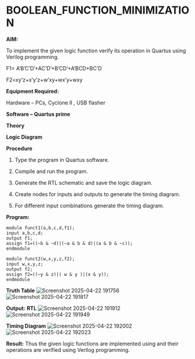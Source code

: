 # BOOLEAN_FUNCTION_MINIMIZATION

**AIM:**

To implement the given logic function verify its operation in Quartus using Verilog programming.

F1= A’B’C’D’+AC’D’+B’CD’+A’BCD+BC’D 

F2=xy’z+x’y’z+w’xy+wx’y+wxy

**Equipment Required:**

Hardware – PCs, Cyclone II , USB flasher

**Software – Quartus prime**

**Theory**

**Logic Diagram**

**Procedure**

1.	Type the program in Quartus software.

2.	Compile and run the program.

3.	Generate the RTL schematic and save the logic diagram.

4.	Create nodes for inputs and outputs to generate the timing diagram.

5.	For different input combinations generate the timing diagram.


**Program:**
```
module funct1(a,b,c,d,f1);
input a,b,c,d;
output f1;
assign f1=((~b & ~d)|(~a & b & d)|(a & b & ~c));
endmodule

module funct2(w,x,y,z,f2);
input w,x,y,z;
output f2;
assign f2=((~y & z)|( w & y )|(x & y));
endmodule
```

**Truth Table**
![Screenshot 2025-04-22 191756](https://github.com/user-attachments/assets/4291397a-5330-41fa-968d-81a8358bcd66)
![Screenshot 2025-04-22 191817](https://github.com/user-attachments/assets/9e32002c-e5d3-4f22-9087-66719e4ccf85)

**Output:**
**RTL**
![Screenshot 2025-04-22 191912](https://github.com/user-attachments/assets/7fdf5944-4c50-4a89-9b5a-a20bf0a4355d)
![Screenshot 2025-04-22 191949](https://github.com/user-attachments/assets/21b79ed8-e925-4126-8347-c1da34cabd58)

**Timing Diagram**
![Screenshot 2025-04-22 192002](https://github.com/user-attachments/assets/8b449439-faba-4326-b54d-c4a612944869)
![Screenshot 2025-04-22 192023](https://github.com/user-attachments/assets/99c64f5b-61c2-4bc0-ab39-2f9da3410861)


**Result:**
Thus the given logic functions are implemented using and their operations are verified using Verilog programming.

